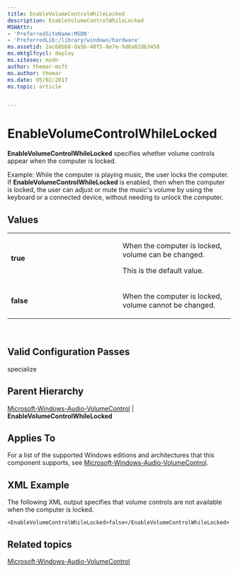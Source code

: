 ```yaml
---
title: EnableVolumeControlWhileLocked
description: EnableVolumeControlWhileLocked
MSHAttr:
- 'PreferredSiteName:MSDN'
- 'PreferredLib:/library/windows/hardware'
ms.assetid: 2ac68bb8-da5b-48f5-8e7e-9d0a82db3458
ms.mktglfcycl: deploy
ms.sitesec: msdn
author: themar-msft
ms.author: themar
ms.date: 05/02/2017
ms.topic: article


---
```


# EnableVolumeControlWhileLocked


**EnableVolumeControlWhileLocked** specifies whether volume controls appear when the computer is locked.

Example: While the computer is playing music, the user locks the computer. If **EnableVolumeControlWhileLocked** is enabled, then when the computer is locked, the user can adjust or mute the music's volume by using the keyboard or a connected device, without needing to unlock the computer.

## Values


<table>
<colgroup>
<col width="50%" />
<col width="50%" />
</colgroup>
<tbody>
<tr class="odd">
<td><p><strong>true</strong></p></td>
<td><p>When the computer is locked, volume can be changed.</p>
<p>This is the default value.</p></td>
</tr>
<tr class="even">
<td><p><strong>false</strong></p></td>
<td><p>When the computer is locked, volume cannot be changed.</p></td>
</tr>
</tbody>
</table>

 

## Valid Configuration Passes


specialize

## Parent Hierarchy


[Microsoft-Windows-Audio-VolumeControl](microsoft-windows-audio-volumecontrol.md) | **EnableVolumeControlWhileLocked**

## Applies To


For a list of the supported Windows editions and architectures that this component supports, see [Microsoft-Windows-Audio-VolumeControl](microsoft-windows-audio-volumecontrol.md).

## XML Example


The following XML output specifies that volume controls are not available when the computer is locked.

```
<EnableVolumeControlWhileLocked>false</EnableVolumeControlWhileLocked>
```

## Related topics


[Microsoft-Windows-Audio-VolumeControl](microsoft-windows-audio-volumecontrol.md)

 

 







